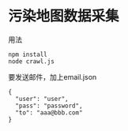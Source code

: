 污染地图数据采集
===
用法

```
npm install
node crawl.js
```

要发送邮件，加上email.json

```
{
  "user": "user",
  "pass": "password",
  "to": "aaa@bbb.com"
}
```